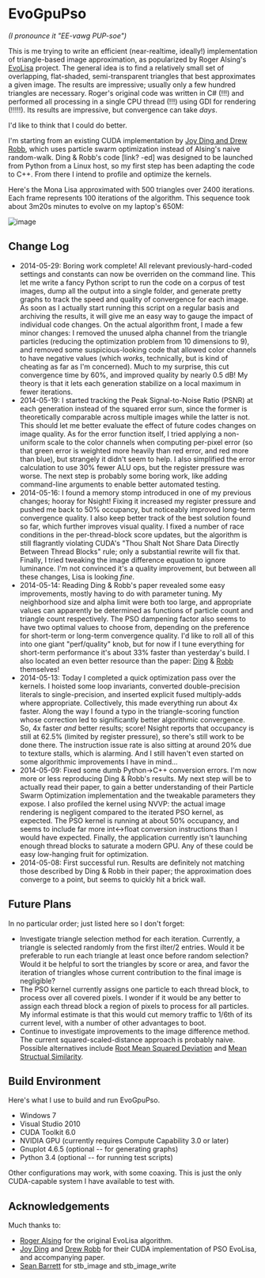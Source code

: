 EvoGpuPso
=========
*(I pronounce it "EE-vawg PUP-soe")*

This is me trying to write an efficient (near-realtime, ideally!) implementation
of triangle-based image approximation, as popularized by Roger Alsing's
[EvoLisa](http://rogeralsing.com/2008/12/07/genetic-programming-evolution-of-mona-lisa/) project.
The general idea is to find a relatively small set of overlapping, flat-shaded, semi-transparent
triangles that best approximates a given image. The results are impressive; usually only a few hundred
triangles are necessary. Roger's original code was written in C# (!!!) and performed all
processing in a single CPU thread (!!!) using GDI for rendering (!!!!!). Its results are
impressive, but convergence can take *days*.

I'd like to think that I could do better.

I'm starting from an existing CUDA implementation by [Joy Ding and Drew Robb](http://isites.harvard.edu/fs/docs/icb.topic707165.files/pdfs/Ding_Robb.pdf),
which uses particle swarm optimization instead of Alsing's naive random-walk. Ding & Robb's code
[link? -ed] was designed to be launched from Python from a Linux host, so my first step
has been adapting the code to C++. From there I intend to profile and optimize the kernels.

Here's the Mona Lisa approximated with 500 triangles over 2400 iterations. Each frame
represents 100 iterations of the algorithm. This sequence took about 3m20s minutes to
evolve on my laptop's 650M:

![image](https://raw.githubusercontent.com/cdwfs/evogpupso/master/lisa.gif)

Change Log
----------
 - 2014-05-29: Boring work complete! All relevant previously-hard-coded settings and constants can now be overriden on the
   command line. This let me write a fancy Python script to run the code on a corpus of test images, dump all the output into
   a single folder, and generate pretty graphs to track the speed and quality of convergence for each image. As soon as I actually
   start running this script on a regular basis and archiving the results, it will give me an easy way to gauge the impact of
   individual code changes. On the actual algorithm front, I made a few minor changes: I removed the unused alpha channel
   from the triangle particles (reducing the optimization problem from 10 dimensions to 9), and removed some suspicious-looking code
   that allowed color channels to have negative values (which *works*, technically, but is kind of cheating as far as I'm concerned).
   Much to my surprise, this cut convergence time by 60%, and improved quality by nearly 0.5 dB! My theory is that it lets each generation
   stabilize on a local maximum in fewer iterations.
 - 2014-05-19: I started tracking the Peak Signal-to-Noise Ratio (PSNR) at each generation instead of the squared error sum,
   since the former is theoretically comparable across multiple images while the latter is not. This should let me better
   evaluate the effect of future codes changes on image quality. As for the error function itself, I tried applying a non-uniform
   scale to the color channels when computing per-pixel error (so that green error is weighted more heavily than red error, and red
   more than blue), but strangely it didn't seem to help. I also simplified the error calculation to use 30% fewer ALU ops, but
   the register pressure was worse. The next step is probably some boring work, like adding command-line arguments to enable
   better automated testing.
 - 2014-05-16: I found a memory stomp introduced in one of my previous changes; hooray for Nsight! Fixing it
   increased my register pressure and pushed me back to 50% occupancy, but noticeably improved long-term convergence quality.
   I also keep better track of the best solution found so far, which further improves visual quality. I fixed a number of
   race conditions in the per-thread-block score updates, but the algorithm is still flagrantly violating CUDA's "Thou Shalt
   Not Share Data Directly Between Thread Blocks" rule; only a substantial rewrite will fix that. Finally, I tried tweaking
   the image difference equation to ignore luminance. I'm not convinced it's a quality improvement, but between all these changes,
   Lisa is looking *fine*.
 - 2014-05-14: Reading Ding & Robb's paper revealed some easy improvements, mostly having to do with parameter tuning. My neighborhood size
   and alpha limit were both too large, and appropriate values can apparently be determined as functions of particle count and
   triangle count respectively. The PSO dampening factor also seems to have two optimal values to choose from, depending on the preference
   for short-term or long-term convergence quality. I'd like to roll all of this into one giant "perf/quality" knob, but for now if I
   tune everything for short-term performance it's about 33% faster than yesterday's build.
   I also located an even better resource than the paper: [Ding](http://joyding.tumblr.com/) & [Robb](http://drewrobb.com/)
   themselves!
 - 2014-05-13: Today I completed a quick optimization pass over the kernels. I hoisted some loop
   invariants, converted double-precision literals to single-precision, and inserted explicit fused
   multiply-adds where appropriate. Collectively, this made everything run about 4x faster. Along the way
   I found a typo in the triangle-scoring function whose correction led to significantly better algorithmic
   convergence. So, 4x faster *and* better results; score!
   Nsight reports that occupancy is still at 62.5% (limited by register pressure), so there's still work to be
   done there. The instruction issue rate is also sitting at around 20% due to texture stalls, which is alarming.
   And I still haven't even started on some algorithmic improvements I have in mind...
 - 2014-05-09: Fixed some dumb Python->C++ conversion errors. I'm now more or less reproducing Ding & Robb's
   results. My next step will be to actually read their paper, to gain a better understanding of their
   Particle Swarm Optimization implementation and the tweakable parameters they expose. I also profiled
   the kernel using NVVP: the actual image rendering is negligent compared to the iterated PSO kernel,
   as expected. The PSO kernel is running at about 50% occupancy, and seems to include far more
   int<->float conversion instructions than I would have expected. Finally, the application currently
   isn't launching enough thread blocks to saturate a modern GPU. Any of these could be easy
   low-hanging fruit for optimization.
 - 2014-05-08: First successful run. Results are definitely not matching those described by Ding & Robb
   in their paper; the approximation does converge to a point, but seems to quickly hit a
   brick wall.

Future Plans
------------
In no particular order; just listed here so I don't forget:
 - Investigate triangle selection method for each iteration. Currently, a triangle is selected randomly from the first iIter/2 entries.
   Would it be preferable to run each triangle at least once before random selection? Would it be helpful to sort the triangles by
   score or area, and favor the iteration of triangles whose current contribution to the final image is negligible?
 - The PSO kernel currently assigns one particle to each thread block, to process over all covered pixels. I wonder if it would be any
   better to assign each thread block a region of pixels to process for all particles. My informal estimate is that this would cut
   memory traffic to 1/6th of its current level, with a number of other advantages to boot.
 - Continue to investigate improvements to the image difference method. The current squared-scaled-distance approach is probably
   naive. Possible alternatives include [Root Mean Squared Deviation](http://en.wikipedia.org/wiki/RMSD) and
   [Mean Structual Similarity](http://citeseerx.ist.psu.edu/viewdoc/download;jsessionid=230F49B56EF7810EBD8B84BD3ACF7815?doi=10.1.1.5.54&rep=rep1&type=pdf).

Build Environment
-----------------
Here's what I use to build and run EvoGpuPso.
 - Windows 7
 - Visual Studio 2010
 - CUDA Toolkit 6.0
 - NVIDIA GPU (currently requires Compute Capability 3.0 or later)
 - Gnuplot 4.6.5 (optional -- for generating graphs)
 - Python 3.4 (optional -- for running test scripts)

Other configurations may work, with some coaxing. This is just the only CUDA-capable
system I have available to test with.

Acknowledgements
----------------
Much thanks to:
 - [Roger Alsing](http://rogeralsing.com/) for the original EvoLisa algorithm.
 - [Joy Ding](http://joyding.tumblr.com/) and [Drew Robb](http://drewrobb.com/) for their CUDA implementation of PSO EvoLisa, and accompanying paper.
 - [Sean Barrett](http://nothings.org/) for stb_image and stb_image_write